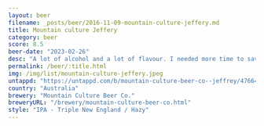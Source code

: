 ```yaml
---
layout: beer
filename: _posts/beer/2016-11-09-mountain-culture-jeffery.md
title: Mountain culture Jeffery
category: beer
score: 8.5
beer-date: "2023-02-26"
desc: "A lot of alcohol and a lot of flavour. I needed more time to savour this"
permalink: /beer/:title.html
img: /img/list/mountain-culture-jeffery.jpeg
untappd: "https://untappd.com/b/mountain-culture-beer-co--jeffrey/4766405"
country: "Australia"
brewery: "Mountain Culture Beer Co."
breweryURL: "/brewery/mountain-culture-beer-co.html"
style: "IPA - Triple New England / Hazy"
---
```

